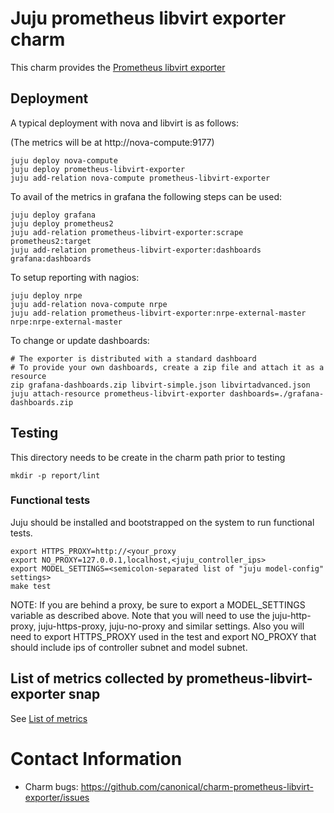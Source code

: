 # Juju prometheus libvirt exporter charm

This charm provides the [Prometheus libvirt exporter](https://github.com/kumina/libvirt_exporter)

## Deployment

A typical deployment with nova and libvirt is as follows:

(The metrics will be at http://nova-compute:9177)

```
juju deploy nova-compute
juju deploy prometheus-libvirt-exporter
juju add-relation nova-compute prometheus-libvirt-exporter
```

To avail of the metrics in grafana the following steps can be used:

```
juju deploy grafana
juju deploy prometheus2
juju add-relation prometheus-libvirt-exporter:scrape prometheus2:target
juju add-relation prometheus-libvirt-exporter:dashboards grafana:dashboards
```

To setup reporting with nagios:

```
juju deploy nrpe
juju add-relation nova-compute nrpe
juju add-relation prometheus-libvirt-exporter:nrpe-external-master nrpe:nrpe-external-master
```

To change or update dashboards:

```
# The exporter is distributed with a standard dashboard
# To provide your own dashboards, create a zip file and attach it as a resource
zip grafana-dashboards.zip libvirt-simple.json libvirtadvanced.json
juju attach-resource prometheus-libvirt-exporter dashboards=./grafana-dashboards.zip
```

## Testing

This directory needs to be create in the charm path prior to testing

```
mkdir -p report/lint
```

### Functional tests

Juju should be installed and bootstrapped on the system to run functional tests.

```
export HTTPS_PROXY=http://<your_proxy
export NO_PROXY=127.0.0.1,localhost,<juju_controller_ips>
export MODEL_SETTINGS=<semicolon-separated list of "juju model-config" settings>
make test
```

NOTE: If you are behind a proxy, be sure to export a MODEL_SETTINGS variable as
described above. Note that you will need to use the juju-http-proxy,
juju-https-proxy, juju-no-proxy and similar settings. Also you will need to
export HTTPS_PROXY used in the test and export NO_PROXY that should include ips
of controller subnet and model subnet.

## List of metrics collected by prometheus-libvirt-exporter snap

See [List of metrics](./metrics.md)

# Contact Information
- Charm bugs: https://github.com/canonical/charm-prometheus-libvirt-exporter/issues
